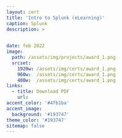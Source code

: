 ```yaml
---
layout: cert
title: 'Intro to Splunk (eLearning)'
caption: Splunk
description: >

  
date: feb 2022
image: 
  path: /assets/img/projects/award_1.png
  srcset: 
    1920w: /assets/img/certs/award_1.png
    960w:  /assets/img/certs/award_1.png
    480w:  /assets/img/certs/award_1.png
links:
  - title: Download PDF
    url: 
accent_color: '#4fb1ba'
accent_image:
  background: '#193747'
theme_color: '#193747'
sitemap: false
---
```

